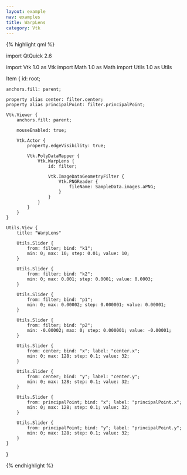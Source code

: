 ```yaml
---
layout: example
nav: examples
title: WarpLens
category: Vtk
---
```

{% highlight qml %}

import QtQuick 2.6

import Vtk 1.0 as Vtk
import Math 1.0 as Math
import Utils 1.0 as Utils

Item {
    id: root;

    anchors.fill: parent;

    property alias center: filter.center;
    property alias principalPoint: filter.principalPoint;

    Vtk.Viewer {
        anchors.fill: parent;

        mouseEnabled: true;

        Vtk.Actor {
            property.edgeVisibility: true;

            Vtk.PolyDataMapper {
                Vtk.WarpLens {
                    id: filter;

                    Vtk.ImageDataGeometryFilter {
                        Vtk.PNGReader {
                            fileName: SampleData.images.aPNG;
                        }
                    }
                }
            }
        }
    }

    Utils.View {
        title: "WarpLens"

        Utils.Slider {
            from: filter; bind: "k1";
            min: 0; max: 10; step: 0.01; value: 10;
        }

        Utils.Slider {
            from: filter; bind: "k2";
            min: 0; max: 0.001; step: 0.0001; value: 0.0003;
        }

        Utils.Slider {
            from: filter; bind: "p1";
            min: 0; max: 0.00002; step: 0.000001; value: 0.00001;
        }

        Utils.Slider {
            from: filter; bind: "p2";
            min: -0.00002; max: 0; step: 0.000001; value: -0.00001;
        }

        Utils.Slider {
            from: center; bind: "x"; label: "center.x";
            min: 0; max: 128; step: 0.1; value: 32;
        }

        Utils.Slider {
            from: center; bind: "y"; label: "center.y";
            min: 0; max: 128; step: 0.1; value: 32;
        }

        Utils.Slider {
            from: principalPoint; bind: "x"; label: "principalPoint.x";
            min: 0; max: 128; step: 0.1; value: 32;
        }

        Utils.Slider {
            from: principalPoint; bind: "y"; label: "principalPoint.y";
            min: 0; max: 128; step: 0.1; value: 32;
        }
    }
}

{% endhighlight %}
